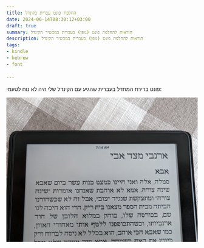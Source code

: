 ```yaml
---
title: החלפת פונט עברית בקינדל
date: 2024-06-14T08:30:12+03:00
draft: true
summary: הוראות להחלפת פונט (גופן) בעברית במכשיר הקינדל
description: הוראות להחלפת פונט (גופן) בעברית במכשיר הקינדל
tags:
- kindle
- hebrew
- font

---
```


 פונט ברירת המחדל בעברית שהגיע עם הקינדל שלי היה לא נוח לטעמי:

![](default_font.jpg)
